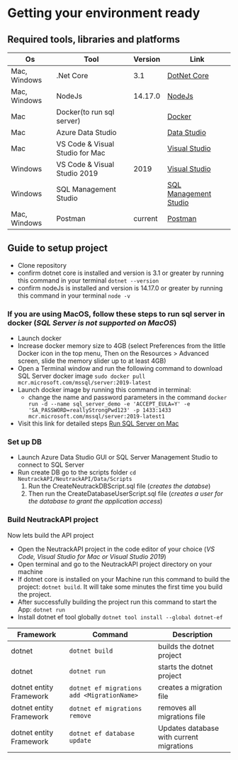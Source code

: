 
# Getting your environment ready
## Required tools, libraries and platforms
Os                 |Tool                           |Version|Link
-------------------|-------------------------------|-------|-------------------------------------------------------------------
Mac, Windows       | .Net Core                     |3.1    |[DotNet Core](https://dotnet.microsoft.com/download)                                                                 
Mac, Windows       | NodeJs                        |14.17.0|[NodeJs](https://nodejs.org/en/)                                                                  
Mac                | Docker(to run sql server)     |       |[Docker](https://docs.docker.com/docker-for-mac/install/)                                                       
Mac                | Azure Data Studio             |       |[Data Studio](https://docs.microsoft.com/en-us/sql/azure-data-studio/download-azure-data-studio?view=sql-server-ver15)                                                     
Mac                | VS Code & Visual Studio for Mac|      |[Visual Studio](https://visualstudio.microsoft.com/)                                                       
Windows            | VS Code & Visual Studio 2019  |2019   |[Visual Studio](https://visualstudio.microsoft.com/)                                                       
Windows            | SQL Management Studio         |       |[SQL Management Studio](https://docs.microsoft.com/en-us/sql/ssms/download-sql-server-management-studio-ssms?view=sql-server-ver15)                                                      
Mac, Windows       | Postman                       |current|[Postman](https://www.postman.com/downloads/)

## Guide to setup project
 * Clone repository
 * confirm dotnet core is installed and version is 3.1 or greater by running this command in your terminal `dotnet --version`
 * confirm nodeJs is installed and version is 14.17.0 or greater by running this command in your terminal `node -v`

### If you are using MacOS, follow these steps to run sql server in docker (_SQL Server is not supported on MacOS_)
 * Launch docker
 * Increase docker memory size to 4GB (select Preferences from the little Docker icon in the top menu, Then on the Resources > Advanced screen, slide the memory slider up to at least 4GB)
 * Open a Terminal window and run the following command to download SQL Server docker image `sudo docker pull mcr.microsoft.com/mssql/server:2019-latest`
 * Launch docker image by running this command in terminal: 
    * change the name and password parameters in the command
   `docker run -d --name sql_server_demo -e 'ACCEPT_EULA=Y' -e 'SA_PASSWORD=reallyStrongPwd123' -p 1433:1433 mcr.microsoft.com/mssql/server:2019-latest1`
 * Visit this link for detailed steps [Run SQL Server on Mac](https://database.guide/how-to-install-sql-server-on-a-mac/)
 

### Set up DB
 * Launch Azure Data Studio GUI or SQL Server Management Studio to connect to SQL Server 
 * Run create DB go to the scripts folder `cd NeutrackAPI/NeutrackAPI/Data/Scripts`
    1. Run the CreateNeutrackDBScript.sql file (_creates the databse_)
    2. Then run the CreateDatabaseUserScript.sql file (_creates a user for the database to grant the application access_)

### Build NeutrackAPI project
 Now lets build the API project
 * Open the NeutrackAPI project in the code editor of your choice (_VS Code, Visual Studio for Mac or Visual Studio 2019_)
 * Open terminal and go to the NeutrackAPI project directory on your machine
 * If dotnet core is installed on your Machine run this command to build the project: `dotnet build`. It will take some minutes the first time you build the project.
 * After successfully building the project run this command to start the App: `dotnet run`
 * Install dotnet ef tool globally `dotnet tool install --global dotnet-ef`


Framework                 | Command                                            |Description
--------------------------|----------------------------------------------------|------------------------------------------
dotnet                    | `dotnet build`                                     | builds the dotnet project
dotnet                    | `dotnet run`                                       | starts the dotnet project
dotnet entity Framework   | `dotnet ef migrations add <MigrationName> `        | creates a migration file
dotnet entity Framework   | `dotnet ef migrations remove`                      | removes all migrations file
dotnet entity Framework   | `dotnet ef database update`                        | Updates database with current migrations
